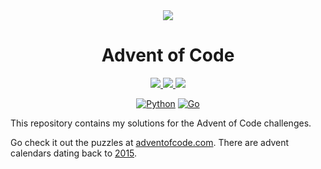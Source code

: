<div align="center">
  <img src="https://adventofcode.com/favicon.png">
  <h1>Advent of Code</hh1>
</div>
<div align="center">
  <a href="https://adventofcode.com/2022">
    <img src="https://img.shields.io/badge/AoC-2022-8803EC?logo=advent%20of%20code&logoColor=fff">
  </a>
  <a href="https://adventofcode.com/2023">
    <img src="https://img.shields.io/badge/AoC-2023-8803EC?logo=advent%20of%20code&logoColor=fff">
  </a>
  <a href="https://adventofcode.com/2024">
    <img src="https://img.shields.io/badge/AoC-2024-8803EC?logo=advent%20of%20code&logoColor=fff">
  </a>

[![Python](https://img.shields.io/badge/Python-3776AB?logo=python&logoColor=fff)](#)
[![Go](https://img.shields.io/badge/Go-%2300ADD8.svg?&logo=go&logoColor=white)](#)

</div>

This repository contains my solutions for the Advent of Code challenges.

Go check it out the puzzles at [adventofcode.com](https://adventofcode.com/). There are advent calendars dating back to [2015](https://adventofcode.com/2024/events).

